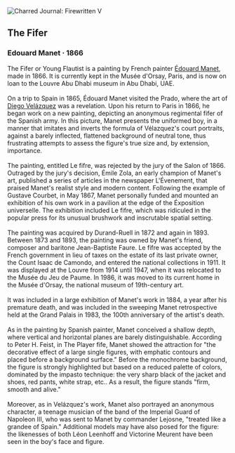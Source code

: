 <div class="artwork-of-the-day">
  <div class="container">
    <div class="img-wrapper">
      <img
        src="https://uploads8.wikiart.org/images/edouard-manet/the-fifer-1866.jpg!Large.jpg"
        alt="Charred Journal: Firewritten V" />
    </div>
    <div class="artwork-detail">
      <div class="artwork-origin"> 
        <h2 class="artwork-name">The Fifer</h2>
        <h3 class="artist">
          Edouard Manet
                    ·  1866
        </h3>
      </div>
      <p class="description">
        <span class="artwork-description-text ng-binding" ng-bind-html="viewModel.ArtworkOfTheDay.Description | unsafe">The Fifer or Young Flautist is a painting by French painter <a target="_blank" href="/en/edouard-manet">Édouard Manet</a>, made in 1866. It is currently kept in the Musée d'Orsay, Paris, and is now on loan to the Louvre Abu Dhabi museum in Abu Dhabi, UAE.
<br>
<br>On a trip to Spain in 1865, Édouard Manet visited the Prado, where the art of <a target="_blank" href="/en/diego-velazquez">Diego Velázquez</a> was a revelation. Upon his return to Paris in 1866, he began work on a new painting, depicting an anonymous regimental fifer of the Spanish army. In this picture, Manet presents the uniformed boy, in a manner that imitates and inverts the formula of Vélazquez's court portraits, against a barely inflected, flattened background of neutral tone, thus frustrating attempts to assess the figure's true size and, by extension, importance.
<br>
<br>The painting, entitled Le fifre, was rejected by the jury of the Salon of 1866. Outraged by the jury's decision, Émile Zola, an early champion of Manet's art, published a series of articles in the newspaper L'Évenement, that praised Manet's realist style and modern content. Following the example of Gustave Courbet, in May 1867, Manet personally funded and mounted an exhibition of his own work in a pavilion at the edge of the Éxposition universelle. The exhibition included Le fifre, which was ridiculed in the popular press for its unusual brushwork and inscrutable spatial setting.
<br>
<br>The painting was acquired by Durand-Ruell in 1872 and again in 1893. Between 1873 and 1893, the painting was owned by Manet's friend, composer and baritone Jean-Baptiste Faure. Le fifre was accepted by the French government in lieu of taxes on the estate of its last private owner, the Count Isaac de Camondo, and entered the national collections in 1911. It was displayed at the Louvre from 1914 until 1947, when it was relocated to the Musée du Jeu de Paume. In 1986, it was moved to its current home in the Musée d'Orsay, the national museum of 19th-century art.
<br>
<br>It was included in a large exhibition of Manet's work in 1884, a year after his premature death, and was included in the sweeping Manet retrospective held at the Grand Palais in 1983, the 100th anniversary of the artist's death.
<br>
<br>As in the painting by Spanish painter, Manet conceived a shallow depth, where vertical and horizontal planes are barely distinguishable. According to Peter H. Feist, in The Player fife, Manet showed the attraction for "the decorative effect of a large single figures, with emphatic contours and placed before a background surface." Before the monochrome background, the figure is strongly highlighted but based on a reduced palette of colors, dominated by the impasto technique: the very sharp black of the jacket and shoes, red pants, white strap, etc.. As a result, the figure stands "firm, smooth and alive."
<br>
<br>Moreover, as in Velázquez's work, Manet also portrayed an anonymous character, a teenage musician of the band of the Imperial Guard of Napoleon III, who was sent to Manet by commander Lejosne, "treated like a grandee of Spain." Additional models may have also posed for the figure: the likenesses of both Léon Leenhoff and Victorine Meurent have been seen in the boy's face and figure.</span>
                        <div class="text-shadow-container" ng-show="showShadow" style=""></div>
      </p>
    </div>
  </div>

</div>
